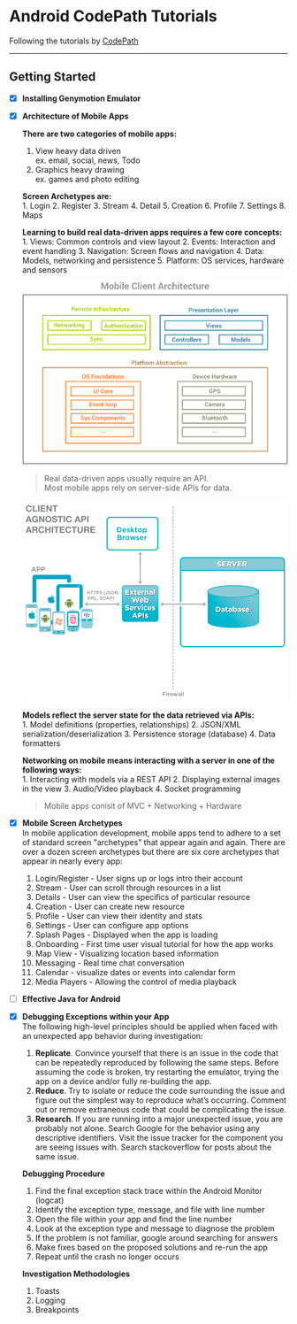 # Android CodePath Tutorials  
Following the tutorials by [CodePath](https://github.com/codepath/android_guides/wiki)

--- 

## Getting Started  

- [x] **Installing Genymotion Emulator**  

- [x] **Architecture of Mobile Apps**  

    **There are two categories of mobile apps:**  
    1. View heavy data driven  
        ex. email, social, news, Todo  
    2. Graphics heavy drawing  
        ex. games and photo editing  

    **Screen Archetypes are:**  
        1. Login
        2. Register
        3. Stream
        4. Detail
        5. Creation
        6. Profile
        7. Settings
        8. Maps

    **Learning to build real data-driven apps requires a few core concepts:**  
        1. Views: Common controls and view layout
        2. Events: Interaction and event handling
        3. Navigation: Screen flows and navigation
        4. Data: Models, networking and persistence
        5. Platform: OS services, hardware and sensors

    ![alt text](https://github.com/xMansour/Android-CodePath-Tutorials/blob/master/Images/Getting%20Started/mobile%20client%20arch.png "Mobile Client Architecture")

    >Real data-driven apps usually require an API.  
    >Most mobile apps rely on server-side APIs for data.  

    ![alt text](https://github.com/xMansour/Android-CodePath-Tutorials/blob/master/Images/Getting%20Started/app%20api%20arch.png "Mobile API Architecture")

    **Models reflect the server state for the data retrieved via APIs:**  
        1. Model definitions (properties, relationships)
        2. JSON/XML serialization/deserialization
        3. Persistence storage (database)
        4. Data formatters

    **Networking on mobile means interacting with a server in one of the following ways:**  
        1. Interacting with models via a REST API
        2. Displaying external images in the view
        3. Audio/Video playback
        4. Socket programming

    >Mobile apps conisit of MVC + Networking + Hardware  


- [x] **Mobile Screen Archetypes**  
    In mobile application development, mobile apps tend to adhere to a set of standard screen "archetypes" that appear again and again. There are over a dozen screen archetypes but there are six core archetypes that appear in nearly every app:

    1. Login/Register - User signs up or logs intro their account
    2. Stream - User can scroll through resources in a list
    3. Details - User can view the specifics of particular resource
    4. Creation - User can create new resource
    5. Profile - User can view their identity and stats
    6. Settings - User can configure app options
    7. Splash Pages - Displayed when the app is loading
    8. Onboarding - First time user visual tutorial for how the app works
    9. Map View - Visualizing location based information
    10. Messaging - Real time chat conversation
    11. Calendar - visualize dates or events into calendar form
    12. Media Players - Allowing the control of media playback

- [ ] **Effective Java for Android**

- [x] **Debugging Exceptions within your App**  
    The following high-level principles should be applied when faced with an unexpected app behavior during investigation:

    1. **Replicate**. Convince yourself that there is an issue in the code that can be repeatedly reproduced by following the same steps. Before assuming the code is broken, try restarting the emulator, trying the app on a device and/or fully re-building the app.  
    2. **Reduce**. Try to isolate or reduce the code surrounding the issue and figure out the simplest way to reproduce what’s occurring. Comment out or remove extraneous code that could be complicating the issue.  
    3. **Research**. If you are running into a major unexpected issue, you are probably not alone. Search Google for the behavior using any descriptive identifiers. Visit the issue tracker for the component you are seeing issues with. Search stackoverflow for posts about the same issue.  


    **Debugging Procedure**
    1. Find the final exception stack trace within the Android Monitor (logcat)
    2. Identify the exception type, message, and file with line number
    3. Open the file within your app and find the line number
    3. Look at the exception type and message to diagnose the problem
    4. If the problem is not familiar, google around searching for answers
    5. Make fixes based on the proposed solutions and re-run the app
    6. Repeat until the crash no longer occurs

    **Investigation Methodologies**
    1. Toasts
    2. Logging
    3. Breakpoints


